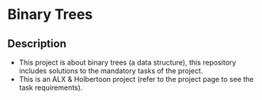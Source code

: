 # Binary Trees

## Description
- This project is about binary trees (a data structure), this repository includes solutions to the mandatory tasks of the project.
- This is an ALX & Holbertoon project (refer to the project page to see the task requirements).
